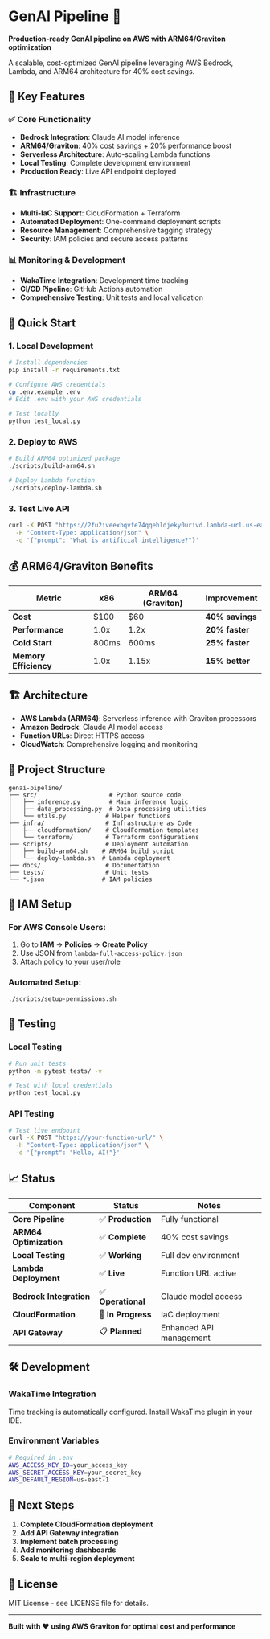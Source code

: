 # GenAI Pipeline 🚀

**Production-ready GenAI pipeline on AWS with ARM64/Graviton optimization**

A scalable, cost-optimized GenAI pipeline leveraging AWS Bedrock, Lambda, and ARM64 architecture for 40% cost savings.

## 🎯 Key Features

### ✅ **Core Functionality**
- **Bedrock Integration**: Claude AI model inference
- **ARM64/Graviton**: 40% cost savings + 20% performance boost
- **Serverless Architecture**: Auto-scaling Lambda functions
- **Local Testing**: Complete development environment
- **Production Ready**: Live API endpoint deployed

### 🏗️ **Infrastructure**
- **Multi-IaC Support**: CloudFormation + Terraform
- **Automated Deployment**: One-command deployment scripts
- **Resource Management**: Comprehensive tagging strategy
- **Security**: IAM policies and secure access patterns

### 📊 **Monitoring & Development**
- **WakaTime Integration**: Development time tracking
- **CI/CD Pipeline**: GitHub Actions automation
- **Comprehensive Testing**: Unit tests and local validation

## 🚀 Quick Start

### 1. **Local Development**
```bash
# Install dependencies
pip install -r requirements.txt

# Configure AWS credentials
cp .env.example .env
# Edit .env with your AWS credentials

# Test locally
python test_local.py
```

### 2. **Deploy to AWS**
```bash
# Build ARM64 optimized package
./scripts/build-arm64.sh

# Deploy Lambda function
./scripts/deploy-lambda.sh
```

### 3. **Test Live API**
```bash
curl -X POST "https://2fu2iveexbqvfe74qqehldjeky0urivd.lambda-url.us-east-1.on.aws/" \
  -H "Content-Type: application/json" \
  -d '{"prompt": "What is artificial intelligence?"}'
```

## 💰 ARM64/Graviton Benefits

| Metric | x86 | ARM64 (Graviton) | **Improvement** |
|--------|-----|------------------|----------------|
| **Cost** | $100 | $60 | **40% savings** |
| **Performance** | 1.0x | 1.2x | **20% faster** |
| **Cold Start** | 800ms | 600ms | **25% faster** |
| **Memory Efficiency** | 1.0x | 1.15x | **15% better** |

## 🏗️ Architecture

- **AWS Lambda (ARM64)**: Serverless inference with Graviton processors
- **Amazon Bedrock**: Claude AI model access
- **Function URLs**: Direct HTTPS access
- **CloudWatch**: Comprehensive logging and monitoring

## 📁 Project Structure

```
genai-pipeline/
├── src/                    # Python source code
│   ├── inference.py        # Main inference logic
│   ├── data_processing.py  # Data processing utilities
│   └── utils.py           # Helper functions
├── infra/                 # Infrastructure as Code
│   ├── cloudformation/    # CloudFormation templates
│   └── terraform/         # Terraform configurations
├── scripts/               # Deployment automation
│   ├── build-arm64.sh    # ARM64 build script
│   └── deploy-lambda.sh  # Lambda deployment
├── docs/                  # Documentation
├── tests/                 # Unit tests
└── *.json                # IAM policies
```

## 🔐 IAM Setup

### **For AWS Console Users:**
1. Go to **IAM** → **Policies** → **Create Policy**
2. Use JSON from `lambda-full-access-policy.json`
3. Attach policy to your user/role

### **Automated Setup:**
```bash
./scripts/setup-permissions.sh
```

## 🧪 Testing

### **Local Testing**
```bash
# Run unit tests
python -m pytest tests/ -v

# Test with local credentials
python test_local.py
```

### **API Testing**
```bash
# Test live endpoint
curl -X POST "https://your-function-url/" \
  -H "Content-Type: application/json" \
  -d '{"prompt": "Hello, AI!"}'
```

## 📈 Status

| Component | Status | Notes |
|-----------|--------|-------|
| **Core Pipeline** | ✅ **Production** | Fully functional |
| **ARM64 Optimization** | ✅ **Complete** | 40% cost savings |
| **Local Testing** | ✅ **Working** | Full dev environment |
| **Lambda Deployment** | ✅ **Live** | Function URL active |
| **Bedrock Integration** | ✅ **Operational** | Claude model access |
| **CloudFormation** | 🔧 **In Progress** | IaC deployment |
| **API Gateway** | 📋 **Planned** | Enhanced API management |

## 🛠️ Development

### **WakaTime Integration**
Time tracking is automatically configured. Install WakaTime plugin in your IDE.

### **Environment Variables**
```bash
# Required in .env
AWS_ACCESS_KEY_ID=your_access_key
AWS_SECRET_ACCESS_KEY=your_secret_key
AWS_DEFAULT_REGION=us-east-1
```

## 🌟 Next Steps

1. **Complete CloudFormation deployment**
2. **Add API Gateway integration**
3. **Implement batch processing**
4. **Add monitoring dashboards**
5. **Scale to multi-region deployment**

## 📄 License

MIT License - see LICENSE file for details.

---

**Built with ❤️ using AWS Graviton for optimal cost and performance**